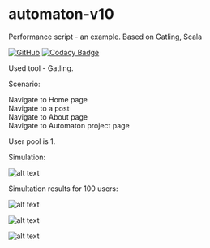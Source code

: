 # automaton-v10
Performance script - an example. Based on Gatling, Scala

[![GitHub](https://img.shields.io/github/license/mashape/apistatus.svg)](https://github.com/BurhanH/automaton-v10/blob/master/LICENSE)
[![Codacy Badge](https://api.codacy.com/project/badge/Grade/14920936c2f949a8939d16aeb2962c54)](https://app.codacy.com/app/BurhanH/automaton-v10?utm_source=github.com&utm_medium=referral&utm_content=BurhanH/automaton-v10&utm_campaign=Badge_Grade_Settings)

Used tool - Gatling.

Scenario:

Navigate to Home page <br>
Navigate to a post <br>
Navigate to About page <br>
Navigate to Automaton project page <br> 

User pool is 1.

Simulation:

![alt text](https://github.com/BurhanH/automaton-v10/raw/master/simulation_terminal.png "Simulation") <br>

Simultation results for 100 users:

![alt text](https://github.com/BurhanH/automaton-v10/raw/master/simulation_results_1.png "Simulation results") <br>

![alt text](https://github.com/BurhanH/automaton-v10/raw/master/simulation_results_2.png "Simulation results") <br>

![alt text](https://github.com/BurhanH/automaton-v10/raw/master/simulation_results_3.png "Simulation results") <br>
